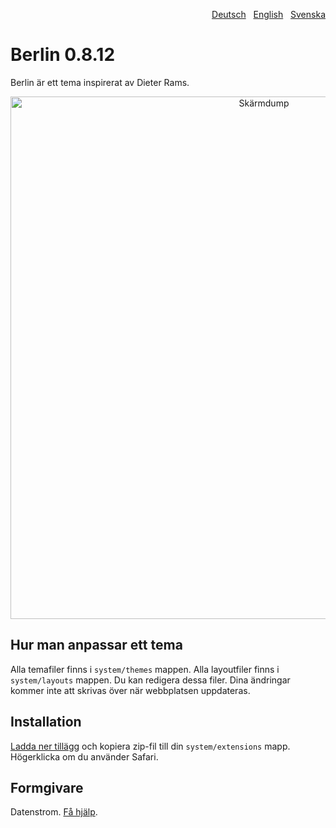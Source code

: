 <p align="right"><a href="README-de.md">Deutsch</a> &nbsp; <a href="README.md">English</a> &nbsp; <a href="README-sv.md">Svenska</a></p>

# Berlin 0.8.12

Berlin är ett tema inspirerat av Dieter Rams.

<p align="center"><img src="berlin-screenshot.png?raw=true" width="795" height="836" alt="Skärmdump"></p>

## Hur man anpassar ett tema

Alla temafiler finns i `system/themes` mappen. Alla layoutfiler finns i `system/layouts` mappen. Du kan redigera dessa filer. Dina ändringar kommer inte att skrivas över när webbplatsen uppdateras.

## Installation

[Ladda ner tillägg](https://github.com/datenstrom/yellow-extensions/raw/master/zip/berlin.zip) och kopiera zip-fil till din `system/extensions` mapp. Högerklicka om du använder Safari.

## Formgivare

Datenstrom. [Få hjälp](https://datenstrom.se/sv/yellow/help/).

